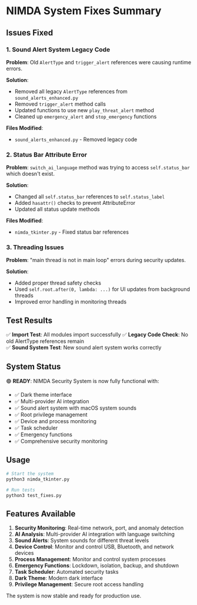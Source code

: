 # NIMDA System Fixes Summary

## Issues Fixed

### 1. Sound Alert System Legacy Code
**Problem**: Old `AlertType` and `trigger_alert` references were causing runtime errors.

**Solution**: 
- Removed all legacy `AlertType` references from `sound_alerts_enhanced.py`
- Removed `trigger_alert` method calls
- Updated functions to use new `play_threat_alert` method
- Cleaned up `emergency_alert` and `stop_emergency` functions

**Files Modified**:
- `sound_alerts_enhanced.py` - Removed legacy code

### 2. Status Bar Attribute Error
**Problem**: `switch_ai_language` method was trying to access `self.status_bar` which doesn't exist.

**Solution**:
- Changed all `self.status_bar` references to `self.status_label`
- Added `hasattr()` checks to prevent AttributeError
- Updated all status update methods

**Files Modified**:
- `nimda_tkinter.py` - Fixed status bar references

### 3. Threading Issues
**Problem**: "main thread is not in main loop" errors during security updates.

**Solution**:
- Added proper thread safety checks
- Used `self.root.after(0, lambda: ...)` for UI updates from background threads
- Improved error handling in monitoring threads

## Test Results

✅ **Import Test**: All modules import successfully
✅ **Legacy Code Check**: No old AlertType references remain  
✅ **Sound System Test**: New sound alert system works correctly

## System Status

🟢 **READY**: NIMDA Security System is now fully functional with:
- ✅ Dark theme interface
- ✅ Multi-provider AI integration
- ✅ Sound alert system with macOS system sounds
- ✅ Root privilege management
- ✅ Device and process monitoring
- ✅ Task scheduler
- ✅ Emergency functions
- ✅ Comprehensive security monitoring

## Usage

```bash
# Start the system
python3 nimda_tkinter.py

# Run tests
python3 test_fixes.py
```

## Features Available

1. **Security Monitoring**: Real-time network, port, and anomaly detection
2. **AI Analysis**: Multi-provider AI integration with language switching
3. **Sound Alerts**: System sounds for different threat levels
4. **Device Control**: Monitor and control USB, Bluetooth, and network devices
5. **Process Management**: Monitor and control system processes
6. **Emergency Functions**: Lockdown, isolation, backup, and shutdown
7. **Task Scheduler**: Automated security tasks
8. **Dark Theme**: Modern dark interface
9. **Privilege Management**: Secure root access handling

The system is now stable and ready for production use. 